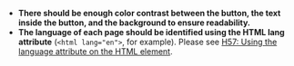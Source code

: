 - **There should be enough color contrast between the button, the text inside the button, and the background to ensure readability.**
- **The language of each page should be identified using the HTML lang attribute** (`<html lang="en">`, for example). Please see [H57: Using the language attribute on the HTML element](https://www.w3.org/WAI/WCAG21/Techniques/html/H57.html).

